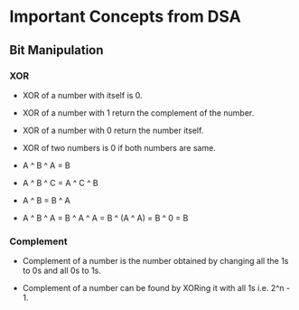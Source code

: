 # Important Concepts from DSA

## Bit Manipulation

### XOR

- XOR of a number with itself is 0.

- XOR of a number with 1 return the complement of the number.

- XOR of a number with 0 return the number itself.

- XOR of two numbers is 0 if both numbers are same.

- A ^ B ^ A = B

- A ^ B ^ C = A ^ C ^ B

- A ^ B = B ^ A

- A ^ B ^ A = B ^ A ^ A = B ^ (A ^ A) = B ^ 0 = B

### Complement

- Complement of a number is the number obtained by changing all the 1s to 0s and all 0s to 1s.

- Complement of a number can be found by XORing it with all 1s i.e. 2^n - 1.
